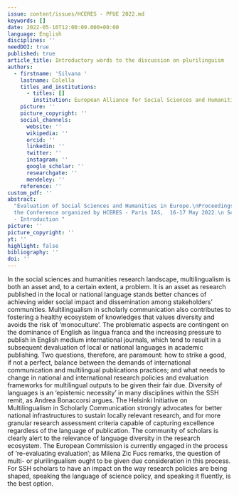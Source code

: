 ```yaml
---
issue: content/issues/HCERES - PFUE 2022.md
keywords: []
date: 2022-05-16T12:00:09.000+00:00
language: English
disciplines: ''
needDOI: true
published: true
article_title: Introductory words to the discussion on plurilinguism
authors:
  - firstname: 'Silvana '
    lastname: Colella
    titles_and_institutions:
      - titles: []
        institution: European Alliance for Social Sciences and Humanities, France
    picture: ''
    picture_copyright: ''
    social_channels:
      website: ''
      wikipedia: ''
      orcid: ''
      linkedin: ''
      twitter: ''
      instagram: ''
      google_scholar: ''
      researchgate: ''
      mendeley: ''
    reference: ''
custom_pdf: ''
abstract:
  "Evaluation of Social Sciences and Humanities in Europe.\nProceedings of
  the Conference organized by HCERES - Paris IAS,  16-17 May 2022.\n Session 2 \"Multilingualism\"
  - Introduction "
picture: ''
picture_copyright: ''
yt: ''
highlight: false
bibliography: ''
doi: ''
---
```


In the social sciences and humanities research landscape, multilingualism is both an asset and, to a certain extent, a problem. It is an asset as research published in the local or national language stands better chances of achieving wider social impact and dissemination among stakeholders’ communities. Multilingualism in scholarly communication also contributes to fostering a healthy ecosystem of knowledges that values diversity and avoids the risk of ‘monoculture’. The problematic aspects are contingent on the dominance of English as lingua franca and the increasing pressure to publish in English medium international journals, which tend to result in a subsequent devaluation of local or national languages in academic publishing. Two questions, therefore, are paramount: how to strike a good, if not a perfect, balance between the demands of international communication and multilingual publications practices; and what needs to change in national and international research policies and evaluation frameworks for multilingual outputs to be given their fair due. Diversity of languages is an ‘epistemic necessity’ in many disciplines within the SSH remit, as Andrea Bonaccorsi argues. The Helsinki Initiative on Multilingualism in Scholarly Communication strongly advocates for better national infrastructures to sustain locally relevant research, and for more granular research assessment criteria capable of capturing excellence regardless of the language of publication. The community of scholars is clearly alert to the relevance of language diversity in the research ecosystem. The European Commission is currently engaged in the process of ‘re-evaluating evaluation’; as Milena Zic Fucs remarks, the question of multi- or plurilingualism ought to be given due consideration in this process. For SSH scholars to have an impact on the way research policies are being shaped, speaking the language of science policy, and speaking it fluently, is the best option.
